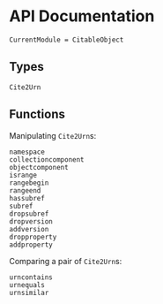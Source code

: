 # API Documentation


```@meta
CurrentModule = CitableObject
```

## Types
```@docs
Cite2Urn
```
## Functions

Manipulating `Cite2Urn`s:

```@docs
namespace
collectioncomponent
objectcomponent
isrange
rangebegin
rangeend
hassubref
subref
dropsubref
dropversion
addversion
dropproperty
addproperty
```

Comparing a pair of `Cite2Urn`s:

```@docs
urncontains
urnequals
urnsimilar
```

